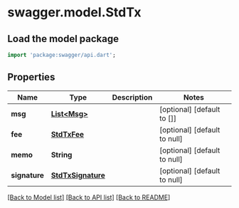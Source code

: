 # swagger.model.StdTx

## Load the model package
```dart
import 'package:swagger/api.dart';
```

## Properties
Name | Type | Description | Notes
------------ | ------------- | ------------- | -------------
**msg** | [**List&lt;Msg&gt;**](Msg.md) |  | [optional] [default to []]
**fee** | [**StdTxFee**](StdTxFee.md) |  | [optional] [default to null]
**memo** | **String** |  | [optional] [default to null]
**signature** | [**StdTxSignature**](StdTxSignature.md) |  | [optional] [default to null]

[[Back to Model list]](../README.md#documentation-for-models) [[Back to API list]](../README.md#documentation-for-api-endpoints) [[Back to README]](../README.md)



